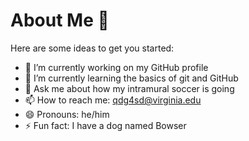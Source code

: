 # About Me 👋

Here are some ideas to get you started:

- 🔭 I’m currently working on my GitHub profile
- 🌱 I’m currently learning the basics of git and GitHub
- 💬 Ask me about how my intramural soccer is going
- 📫 How to reach me: qdg4sd@virginia.edu
- 😄 Pronouns: he/him
- ⚡ Fun fact: I have a dog named Bowser

